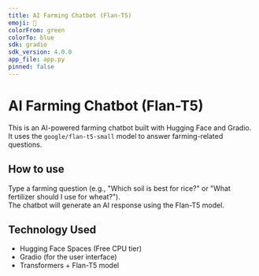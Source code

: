 ```yaml
---
title: AI Farming Chatbot (Flan-T5)
emoji: 🌾
colorFrom: green
colorTo: blue
sdk: gradio
sdk_version: 4.0.0
app_file: app.py
pinned: false
---
```


# AI Farming Chatbot (Flan-T5)

This is an AI-powered farming chatbot built with Hugging Face and Gradio.  
It uses the `google/flan-t5-small` model to answer farming-related questions.

## How to use
Type a farming question (e.g., "Which soil is best for rice?" or "What fertilizer should I use for wheat?").  
The chatbot will generate an AI response using the Flan-T5 model.

## Technology Used
- Hugging Face Spaces (Free CPU tier)
- Gradio (for the user interface)
- Transformers + Flan-T5 model

